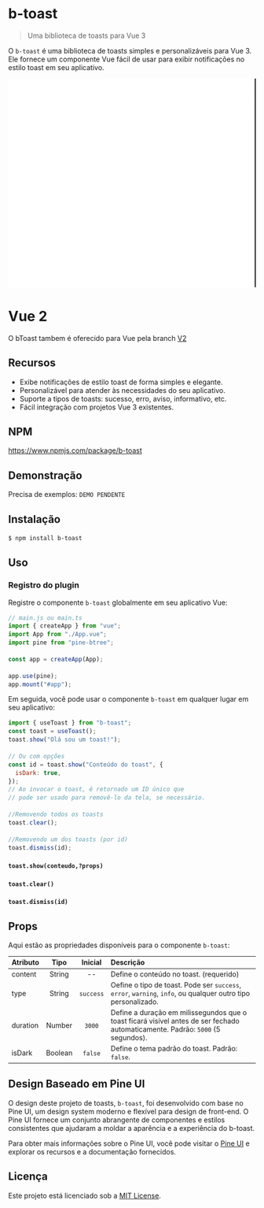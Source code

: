 # b-toast

> Uma biblioteca de toasts para Vue 3

O `b-toast` é uma biblioteca de toasts simples e personalizáveis para Vue 3. Ele fornece um componente Vue fácil de usar para exibir notificações no estilo toast em seu aplicativo.

![](./example.gif)

# Vue 2

O bToast tambem é oferecido para Vue pela branch [V2](https://github.com/BtreeDevelopers/b-toast/tree/v2)

## Recursos

- Exibe notificações de estilo toast de forma simples e elegante.
- Personalizável para atender às necessidades do seu aplicativo.
- Suporte a tipos de toasts: sucesso, erro, aviso, informativo, etc.
- Fácil integração com projetos Vue 3 existentes.

## NPM

https://www.npmjs.com/package/b-toast

## Demonstração

Precisa de exemplos: `DEMO PENDENTE`

## Instalação

```bash
$ npm install b-toast
```

## Uso

### Registro do plugin

Registre o componente `b-toast` globalmente em seu aplicativo Vue:

```javascript
// main.js ou main.ts
import { createApp } from "vue";
import App from "./App.vue";
import pine from "pine-btree";

const app = createApp(App);

app.use(pine);
app.mount("#app");
```

Em seguida, você pode usar o componente `b-toast` em qualquer lugar em seu aplicativo:

```javascript
import { useToast } from "b-toast";
const toast = useToast();
toast.show("Olá sou um toast!");

// Ou com opções
const id = toast.show("Conteúdo do toast", {
  isDark: true,
});
// Ao invocar o toast, é retornado um ID único que
// pode ser usado para removê-lo da tela, se necessário.

//Removendo todos os toasts
toast.clear();

//Removendo um dos toasts (por id)
toast.dismiss(id);
```

#### `toast.show(conteudo,?props)`

#### `toast.clear()`

#### `toast.dismiss(id)`

## Props

Aqui estão as propriedades disponíveis para o componente `b-toast`:

| Atributo |  Tipo   |  Inicial  | Descrição                                                                                                                       |
| :------- | :-----: | :-------: | :------------------------------------------------------------------------------------------------------------------------------ |
| content  | String  |    --     | Define o conteúdo no toast. (requerido)                                                                                         |
| type     | String  | `success` | Oefine o tipo de toast. Pode ser `success`, `error`, `warning`, `info`, ou qualquer outro tipo personalizado.                   |
| duration | Number  |  `3000`   | Define a duração em milissegundos que o toast ficará visível antes de ser fechado automaticamente. Padrão: `5000` (5 segundos). |
| isDark   | Boolean |  `false`  | Define o tema padrão do toast. Padrão: `false`.                                                                                 |

## Design Baseado em Pine UI

O design deste projeto de toasts, `b-toast`, foi desenvolvido com base no Pine UI, um design system moderno e flexível para design de front-end. O Pine UI fornece um conjunto abrangente de componentes e estilos consistentes que ajudaram a moldar a aparência e a experiência do b-toast.

Para obter mais informações sobre o Pine UI, você pode visitar o [Pine UI](https://www.behance.net/gallery/161882269/Design-System-Pine-UI-v1-bTree) e explorar os recursos e a documentação fornecidos.

## Licença

Este projeto está licenciado sob a [MIT License](https://opensource.org/licenses/MIT).
